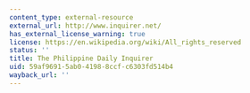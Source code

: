 ```yaml
---
content_type: external-resource
external_url: http://www.inquirer.net/
has_external_license_warning: true
license: https://en.wikipedia.org/wiki/All_rights_reserved
status: ''
title: The Philippine Daily Inquirer
uid: 59af9691-5ab0-4198-8ccf-c6303fd514b4
wayback_url: ''
---
```


